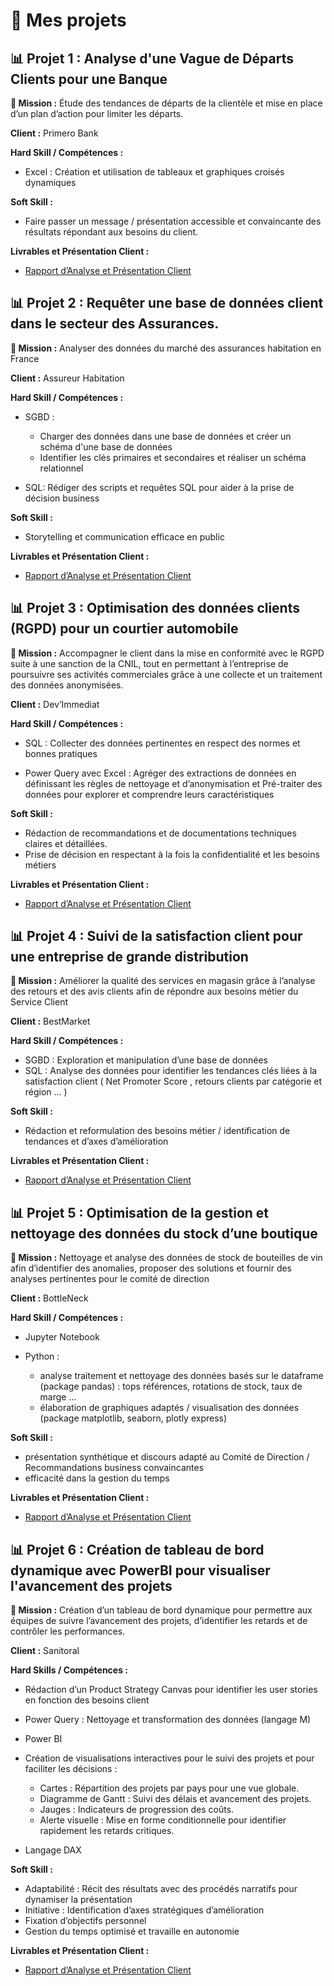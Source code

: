 
# 📂 Mes projets 

## 📊 Projet 1 : Analyse d'une Vague de Départs Clients pour une Banque

**🎯 Mission :** Étude des tendances de départs de la clientèle et mise en place d’un plan d’action pour limiter les départs.

**Client :** Primero Bank

**Hard Skill / Compétences :**

* Excel : Création et utilisation de tableaux et graphiques croisés dynamiques

**Soft Skill :**

* Faire passer un message / présentation accessible et convaincante des résultats répondant aux besoins du client.

**Livrables et Présentation Client :**

* [Rapport d’Analyse et Présentation Client](https://github.com/frjolly/Archive/tree/main/Visualisez_des_donn%C3%A9es_avec_excel)

## 📊 Projet 2 : Requêter une base de données client dans le secteur des Assurances.

**🎯 Mission :** Analyser des données du marché des assurances habitation en France

**Client :** Assureur Habitation

**Hard Skill / Compétences :**

* SGBD :
  * Charger des données dans une base de données et créer un schéma d'une base de données
  * Identifier les clés primaires et secondaires et réaliser un schéma relationnel

* SQL:  Rédiger des scripts et requêtes SQL pour aider à la prise de décision business

**Soft Skill :**

* Storytelling et communication efficace en public
  
**Livrables et Présentation Client :**

* [Rapport d’Analyse et Présentation Client](https://github.com/frjolly/Archive/tree/main/Requetez_une_base_de_donnees_avec_sql)

## 📊 Projet 3 : Optimisation des données clients (RGPD) pour un courtier automobile

**🎯 Mission :** Accompagner le client  dans la mise en conformité avec le RGPD suite à une sanction de la CNIL, tout en permettant à l’entreprise de poursuivre ses activités commerciales grâce à une collecte et un traitement des données anonymisées.

**Client :** Dev’Immediat

**Hard Skill / Compétences :**

* SQL : Collecter des données pertinentes en respect des normes et bonnes pratiques

* Power Query  avec Excel :  Agréger des extractions de données en définissant les règles de nettoyage et d’anonymisation et Pré-traiter des données pour explorer et comprendre leurs caractéristiques

**Soft Skill :**

* Rédaction de recommandations et de documentations techniques claires et détaillées.
* Prise de décision en respectant à la fois la confidentialité et les besoins métiers

**Livrables et Présentation Client :**

* [Rapport d’Analyse et Présentation Client](https://github.com/frjolly/Archive/tree/main/Collectez_des_donnes_en_respectant_les_normes_RGPD)

## 📊 Projet 4 : Suivi de la satisfaction client pour une entreprise de grande distribution

**🎯 Mission :** Améliorer la qualité des services en magasin grâce à l’analyse des retours et des avis clients afin de répondre aux besoins métier du Service Client

**Client :** BestMarket

**Hard Skill / Compétences :**

* SGBD : Exploration et manipulation d’une base de données 
* SQL : Analyse des données pour identifier les tendances clés liées à la satisfaction client (
Net Promoter Score , retours clients par catégorie et région … )

**Soft Skill :**

* Rédaction et reformulation des besoins métier / identification de tendances et d’axes d’amélioration 

**Livrables et Présentation Client :**

* [Rapport d’Analyse et Présentation Client](https://github.com/frjolly/Archive/tree/main/Manipulez_une_base_de_donnees_avec_sql)

## 📊 Projet 5 : Optimisation de la gestion et nettoyage des données du stock d’une boutique

**🎯 Mission :** Nettoyage et analyse des données de stock de bouteilles de vin afin d’identifier des anomalies, proposer des solutions et fournir des analyses pertinentes pour le comité de direction

**Client :** BottleNeck

**Hard Skill / Compétences :**

* Jupyter Notebook

* Python :
  * analyse traitement et nettoyage des données basés sur le dataframe (package pandas) : tops références, rotations de stock, taux de marge …
  * élaboration de graphiques adaptés / visualisation des données (package matplotlib, seaborn, plotly express)

**Soft Skill :**

* présentation synthétique et discours adapté au Comité de Direction / Recommandations business convaincantes
* efficacité dans la gestion du temps

**Livrables et Présentation Client :**

* [Rapport d’Analyse et Présentation Client](https://github.com/frjolly/Archive/tree/main/Optimisez_la_gestion_%26_nettoyez_les_donnes_du_stock_d'une_boutique) 

## 📊 Projet 6 : Création de tableau de bord dynamique avec PowerBI pour visualiser l'avancement des projets

**🎯 Mission :** Création d’un tableau de bord dynamique pour permettre aux équipes de suivre l’avancement des projets, d’identifier les retards et de contrôler les performances.

**Client :** Sanitoral

**Hard Skills / Compétences :**

* Rédaction d’un Product Strategy Canvas pour identifier les user stories en fonction des besoins client

* Power Query : Nettoyage et transformation des données  (langage M) 

* Power BI

 * Création de visualisations interactives pour  le suivi des projets et pour faciliter les décisions :
    * Cartes : Répartition des projets par pays pour une vue globale.
    * Diagramme de Gantt : Suivi des délais et avancement des projets.
    * Jauges : Indicateurs de progression des coûts.
    * Alerte visuelle : Mise en forme conditionnelle pour identifier rapidement les retards critiques.

 * Langage DAX 


**Soft Skill :**

* Adaptabilité : Récit des résultats avec des procédés narratifs pour dynamiser la présentation 
* Initiative : Identification d’axes stratégiques d’amélioration
* Fixation d’objectifs personnel
* Gestion du temps optimisé et travaille en autonomie 

**Livrables et Présentation Client :**

* [Rapport d’Analyse et Présentation Client](https://github.com/frjolly/Archive/tree/main/Creez_un_tableau_de_bord_dynamique_avec_powerbi ) 

